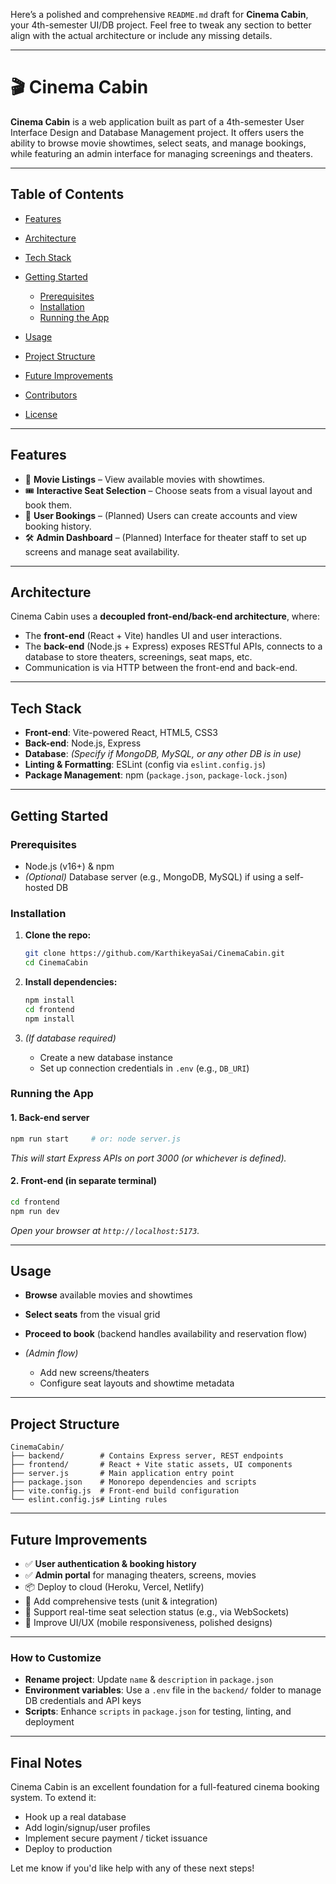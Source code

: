 Here’s a polished and comprehensive `README.md` draft for **Cinema Cabin**, your 4th-semester UI/DB project. Feel free to tweak any section to better align with the actual architecture or include any missing details.

---

# 🎬 Cinema Cabin

**Cinema Cabin** is a web application built as part of a 4th-semester User Interface Design and Database Management project. It offers users the ability to browse movie showtimes, select seats, and manage bookings, while featuring an admin interface for managing screenings and theaters.

---

## Table of Contents

* [Features](#features)
* [Architecture](#architecture)
* [Tech Stack](#tech-stack)
* [Getting Started](#getting-started)

  * [Prerequisites](#prerequisites)
  * [Installation](#installation)
  * [Running the App](#running-the-app)
* [Usage](#usage)
* [Project Structure](#project-structure)
* [Future Improvements](#future-improvements)
* [Contributors](#contributors)
* [License](#license)

---

## Features

* 📅 **Movie Listings** – View available movies with showtimes.
* 🎟️ **Interactive Seat Selection** – Choose seats from a visual layout and book them.
* 👤 **User Bookings** – (Planned) Users can create accounts and view booking history.
* 🛠️ **Admin Dashboard** – (Planned) Interface for theater staff to set up screens and manage seat availability.

---

## Architecture

Cinema Cabin uses a **decoupled front-end/back-end architecture**, where:

* The **front-end** (React + Vite) handles UI and user interactions.
* The **back-end** (Node.js + Express) exposes RESTful APIs, connects to a database to store theaters, screenings, seat maps, etc.
* Communication is via HTTP between the front-end and back-end.

---

## Tech Stack

* **Front-end**: Vite-powered React, HTML5, CSS3
* **Back-end**: Node.js, Express
* **Database**: *(Specify if MongoDB, MySQL, or any other DB is in use)*
* **Linting & Formatting**: ESLint (config via `eslint.config.js`)
* **Package Management**: npm (`package.json`, `package-lock.json`)

---

## Getting Started

### Prerequisites

* Node.js (v16+) & npm
* *(Optional)* Database server (e.g., MongoDB, MySQL) if using a self-hosted DB

### Installation

1. **Clone the repo:**

   ```bash
   git clone https://github.com/KarthikeyaSai/CinemaCabin.git
   cd CinemaCabin
   ```
2. **Install dependencies:**

   ```bash
   npm install
   cd frontend
   npm install
   ```
3. *(If database required)*

   * Create a new database instance
   * Set up connection credentials in `.env` (e.g., `DB_URI`)

### Running the App

#### 1. Back-end server

```bash
npm run start     # or: node server.js
```

*This will start Express APIs on port 3000 (or whichever is defined).*

#### 2. Front-end (in separate terminal)

```bash
cd frontend
npm run dev
```

*Open your browser at `http://localhost:5173`.*

---

## Usage

* **Browse** available movies and showtimes
* **Select seats** from the visual grid
* **Proceed to book** (backend handles availability and reservation flow)
* *(Admin flow)*

  * Add new screens/theaters
  * Configure seat layouts and showtime metadata

---

## Project Structure

```
CinemaCabin/
├── backend/        # Contains Express server, REST endpoints
├── frontend/       # React + Vite static assets, UI components
├── server.js       # Main application entry point
├── package.json    # Monorepo dependencies and scripts
├── vite.config.js  # Front-end build configuration
└── eslint.config.js# Linting rules
```

---

## Future Improvements

* ✅ **User authentication & booking history**
* ✅ **Admin portal** for managing theaters, screens, movies
* 📦 Deploy to cloud (Heroku, Vercel, Netlify)
* 🧼 Add comprehensive tests (unit & integration)
* 💾 Support real-time seat selection status (e.g., via WebSockets)
* 📱 Improve UI/UX (mobile responsiveness, polished designs)

---

### How to Customize

* **Rename project**: Update `name` & `description` in `package.json`
* **Environment variables**: Use a `.env` file in the `backend/` folder to manage DB credentials and API keys
* **Scripts**: Enhance `scripts` in `package.json` for testing, linting, and deployment

---

## Final Notes

Cinema Cabin is an excellent foundation for a full-featured cinema booking system. To extend it:

* Hook up a real database
* Add login/signup/user profiles
* Implement secure payment / ticket issuance
* Deploy to production

Let me know if you'd like help with any of these next steps!

